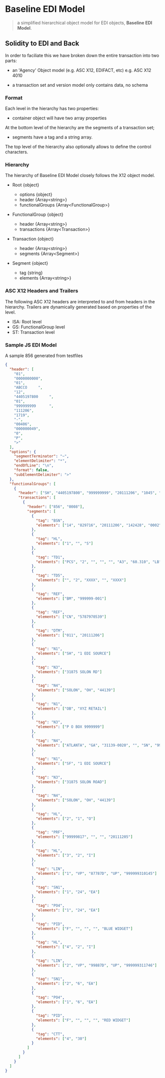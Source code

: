 # Baseline EDI Model

> a simplified hierarchical object model for EDI objects, **Baseline EDI Model**. 

## Solidity to EDI and Back 

In order to faciliate this we have broken down the entire transaction into two parts:

- an 'Agency' Object model (e.g. ASC X12, EDIFACT, etc)
e.g. ASC X12 4010

- a transaction set and version model 
only contains data, no schema 


### Format

Each level in the hierarchy has two properties:

- container object will have two array properties

At the bottom level of the hierarchy are the segments of a transaction set;

- segments have a tag and a string array.

The top level of the hierarchy also optionally allows to define the control characters.

### Hierarchy

The hierarchy of Baseline EDI Model closely follows the X12 object model.

- Root {object}

  - options {object}
  - header {Array&lt;string&gt;}
  - functionalGroups {Array&lt;FunctionalGroup&gt;}

- FunctionalGroup {object}

  - header {Array&lt;string&gt;}
  - transactions {Array&lt;Transaction&gt;}

- Transaction {object}

  - header {Array&lt;string&gt;}
  - segments {Array&lt;Segment&gt;}

- Segment {object}
  - tag {string}
  - elements {Array&lt;string&gt;}

### ASC X12 Headers and Trailers

The following ASC X12 headers are interpreted to and from headers in the hierarchy.
 Trailers are dynamically generated based on properties of the level.

- ISA: Root level
- GS: FunctionalGroup level
- ST: Transaction level

### Sample JS EDI Model

A sample 856 generated from testfiles

```json
{
  "header": [
    "01",
    "0000000000",
    "01",
    "ABCCO     ",
    "12",
    "4405197800     ",
    "01",
    "999999999      ",
    "111206",
    "1719",
    "-",
    "00406",
    "000000049",
    "0",
    "P",
    ">"
  ],
  "options": {
    "segmentTerminator": "~",
    "elementDelimiter": "*",
    "endOfLine": "\n",
    "format": false,
    "subElementDelimiter": ">"
  },
  "functionalGroups": [
    {
      "header": ["SH", "4405197800", "999999999", "20111206", "1045", "49", "X", "004060"],
      "transactions": [
        {
          "header": ["856", "0008"],
          "segments": [
            {
              "tag": "BSN",
              "elements": ["14", "829716", "20111206", "142428", "0002"]
            },
            {
              "tag": "HL",
              "elements": ["1", "", "S"]
            },
            {
              "tag": "TD1",
              "elements": ["PCS", "2", "", "", "", "A3", "60.310", "LB"]
            },
            {
              "tag": "TD5",
              "elements": ["", "2", "XXXX", "", "XXXX"]
            },
            {
              "tag": "REF",
              "elements": ["BM", "999999-001"]
            },
            {
              "tag": "REF",
              "elements": ["CN", "5787970539"]
            },
            {
              "tag": "DTM",
              "elements": ["011", "20111206"]
            },
            {
              "tag": "N1",
              "elements": ["SH", "1 EDI SOURCE"]
            },
            {
              "tag": "N3",
              "elements": ["31875 SOLON RD"]
            },
            {
              "tag": "N4",
              "elements": ["SOLON", "OH", "44139"]
            },
            {
              "tag": "N1",
              "elements": ["OB", "XYZ RETAIL"]
            },
            {
              "tag": "N3",
              "elements": ["P O BOX 9999999"]
            },
            {
              "tag": "N4",
              "elements": ["ATLANTA", "GA", "31139-0020", "", "SN", "9999"]
            },
            {
              "tag": "N1",
              "elements": ["SF", "1 EDI SOURCE"]
            },
            {
              "tag": "N3",
              "elements": ["31875 SOLON ROAD"]
            },
            {
              "tag": "N4",
              "elements": ["SOLON", "OH", "44139"]
            },
            {
              "tag": "HL",
              "elements": ["2", "1", "O"]
            },
            {
              "tag": "PRF",
              "elements": ["99999817", "", "", "20111205"]
            },
            {
              "tag": "HL",
              "elements": ["3", "2", "I"]
            },
            {
              "tag": "LIN",
              "elements": ["1", "VP", "87787D", "UP", "999999310145"]
            },
            {
              "tag": "SN1",
              "elements": ["1", "24", "EA"]
            },
            {
              "tag": "PO4",
              "elements": ["1", "24", "EA"]
            },
            {
              "tag": "PID",
              "elements": ["F", "", "", "", "BLUE WIDGET"]
            },
            {
              "tag": "HL",
              "elements": ["4", "2", "I"]
            },
            {
              "tag": "LIN",
              "elements": ["2", "VP", "99887D", "UP", "999999311746"]
            },
            {
              "tag": "SN1",
              "elements": ["2", "6", "EA"]
            },
            {
              "tag": "PO4",
              "elements": ["1", "6", "EA"]
            },
            {
              "tag": "PID",
              "elements": ["F", "", "", "", "RED WIDGET"]
            },
            {
              "tag": "CTT",
              "elements": ["4", "30"]
            }
          ]
        }
      ]
    }
  ]
}
```